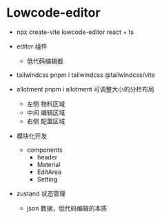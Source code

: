 # Lowcode-editor
- npx create-vite lowcode-editor
  react + ts
- editor 组件
  - 低代码编辑器
- tailwindcss   pnpm i tailwindcss @tailwindcss/vite   

- allotment  pnpm i allotment
  可调整大小的分栏布局
  - 左侧 物料区域
  - 中间 编辑区域
  - 右侧 配置区域
- 模块化开发
  - components
    - header
    - Material
    - EditArea
    - Setting

- zustand 状态管理
  - json 数据，低代码编辑的本质
  